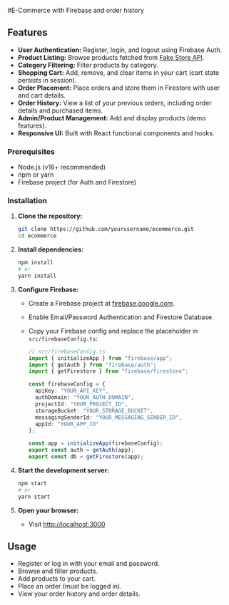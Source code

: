 #E-Commerce with Firebase and order history

## Features

- **User Authentication:** Register, login, and logout using Firebase Auth.
- **Product Listing:** Browse products fetched from [Fake Store API](https://fakestoreapi.com/).
- **Category Filtering:** Filter products by category.
- **Shopping Cart:** Add, remove, and clear items in your cart (cart state persists in session).
- **Order Placement:** Place orders and store them in Firestore with user and cart details.
- **Order History:** View a list of your previous orders, including order details and purchased items.
- **Admin/Product Management:** Add and display products (demo features).
- **Responsive UI:** Built with React functional components and hooks.

### Prerequisites

- Node.js (v16+ recommended)
- npm or yarn
- Firebase project (for Auth and Firestore)

### Installation

1. **Clone the repository:**
   ```bash
   git clone https://github.com/yourusername/ecommerce.git
   cd ecommerce
   ```

2. **Install dependencies:**
   ```bash
   npm install
   # or
   yarn install
   ```

3. **Configure Firebase:**
   - Create a Firebase project at [firebase.google.com](https://firebase.google.com/).
   - Enable Email/Password Authentication and Firestore Database.
   - Copy your Firebase config and replace the placeholder in `src/firebaseConfig.ts`:

     ```typescript
     // src/firebaseConfig.ts
     import { initializeApp } from "firebase/app";
     import { getAuth } from "firebase/auth";
     import { getFirestore } from "firebase/firestore";

     const firebaseConfig = {
       apiKey: "YOUR_API_KEY",
       authDomain: "YOUR_AUTH_DOMAIN",
       projectId: "YOUR_PROJECT_ID",
       storageBucket: "YOUR_STORAGE_BUCKET",
       messagingSenderId: "YOUR_MESSAGING_SENDER_ID",
       appId: "YOUR_APP_ID"
     };

     const app = initializeApp(firebaseConfig);
     export const auth = getAuth(app);
     export const db = getFirestore(app);
     ```

4. **Start the development server:**
   ```bash
   npm start
   # or
   yarn start
   ```

5. **Open your browser:**
   - Visit [http://localhost:3000](http://localhost:3000)

## Usage

- Register or log in with your email and password.
- Browse and filter products.
- Add products to your cart.
- Place an order (must be logged in).
- View your order history and order details.
